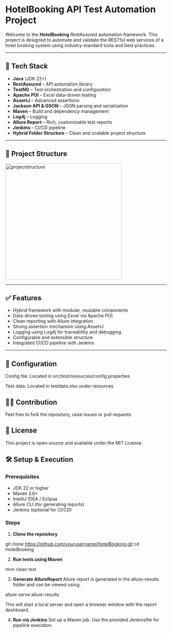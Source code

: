 # HotelBooking API Test Automation Project

Welcome to the **HotelBooking** RestAssured automation framework. This project is designed to automate and validate the RESTful web services of a hotel booking system using industry-standard tools and best practices.

---

## 🚀 Tech Stack

- **Java** (JDK 22+)
- **RestAssured** – API automation library
- **TestNG** – Test orchestration and configuration
- **Apache POI** – Excel data-driven testing
- **AssertJ** – Advanced assertions
- **Jackson API & GSON** – JSON parsing and serialization
- **Maven** – Build and dependency management
- **Log4j** – Logging
- **Allure Report** – Rich, customizable test reports
- **Jenkins** – CI/CD pipeline
- **Hybrid Folder Structure** – Clean and scalable project structure

---

## 📁 Project Structure


<img width="364" alt="projectstructure" src="https://github.com/user-attachments/assets/cdd72992-1ea0-4ca9-8a15-a622503d7962" />


---


## ✅ Features

- Hybrid framework with modular, reusable components
- Data-driven testing using Excel via Apache POI
- Clean reporting with Allure integration
- Strong assertion mechanism using AssertJ
- Logging using Log4j for traceability and debugging
- Configurable and extensible structure
- Integrated CI/CD pipeline with Jenkins

---

## 🔧 Configuration
Config file: Located in src/test/resources/config.properties

Test data: Located in testdata.xlsx under resources

## 🙋‍♂️ Contribution
Feel free to fork the repository, raise issues or pull requests


## 📃 License
This project is open-source and available under the MIT License.

## 🛠️ Setup & Execution

### Prerequisites

- JDK 22 or higher
- Maven 3.6+
- IntelliJ IDEA / Eclipse
- Allure CLI (for generating reports)
- Jenkins (optional for CI/CD)

### Steps

1. **Clone the repository**

 git clone https://github.com/yourusername/HotelBooking.git
 cd HotelBooking

2. **Run tests using Maven**

mvn clean test

3. **Generate AllureReport**
Allure report is generated in the allure-results folder and can be viewed using:

allure serve allure-results

This will start a local server and open a browser window with the report dashboard.


4. **Run via Jenkins**
Set up a Maven job.
Use the provided Jenkinsfile for pipeline execution.



